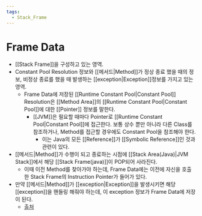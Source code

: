 ```yaml
---
tags:
  - Stack_Frame
---
```

# Frame Data
- [[Stack Frame]]을 구성하고 있는 영역.
- Constant Pool Resolution 정보와 [[메서드|Method]]가 정상 종료 했을 때의 정보, 비정상 종료를 했을 때 발생하는 [[exception|Exception]]정보를 가지고 있는 영역.
	- Frame Data에 저장된 [[Runtime Constant Pool|Constant Pool]] Resolution은 [[Method Area]]의 [[Runtime Constant Pool|Constant Pool]]에 대한 [[Pointer]] 정보를 말한다. 
		- [[JVM]]은 필요할 때마다 Pointer로 [[Runtime Constant Pool|Constant Pool]]에 접근한다. 보통 상수 뿐만 아니라 다른 Class를 참조하거나, Method를 접근할 경우에도 Constant Pool을  참조해야 한다.
			- 이는 Java의 모든 [[Reference]]가 [[Symbolic Reference]]인 것과 관련이 있다.
- [[메서드|Method]]가 수행이 되고 종료하는 시점에 [[Stack Area(Java)|JVM Stack]]에서 해당 [[Stack Frame(java)]]이 POP되어 사라진다. 
	- 이때 이전 Method를 찾아가야 하는데, Frame Data에는 이전에 자신을 호출한 Stack Frame의 Instruction Pointer가 들어가 있다.
- 만약 [[메서드|Method]]가 [[exception|Exception]]을 발생시키면 해당 [[exception]]을 핸들링 해줘야 하는데, 이 exception 정보가 Frame Data에 저장이 된다. 
	- [출처](https://dataonair.or.kr/db-tech-reference/d-lounge/technical-data/?mod=document&uid=235941)